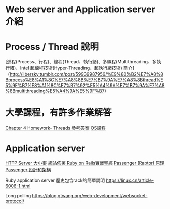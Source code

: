 # Web server and Application server 介紹

# Process / Thread 說明

[進程(Process、行程)、線程(Thread、執行緒)、多線程(Multithreading、多執行緒)、Intel 超線程技術(Hyper-Threading、超執行緒技術) 簡介]（http://libersky.tumblr.com/post/59939987956/%E9%80%B2%E7%A8%8Bprocess%E8%A1%8C%E7%A8%8B%E7%B7%9A%E7%A8%8Bthread%E5%9F%B7%E8%A1%8C%E7%B7%92%E5%A4%9A%E7%B7%9A%E7%A8%8Bmultithreading%E5%A4%9A%E5%9F%B7)



# 大學課程，有許多作業解答

[Chapter 4 Homework- Threads 參考答案](http://210-70-179-219.cjcu.edu.tw/CourseOS/homework/Ch4_Homework_Ans.htm)
[OS課程](http://www.csie.ntnu.edu.tw/~swanky/os/chap4.htm)


# Application server

[HTTP Server 大小事](http://michaelhsu.tw/2013/07/04/server/)
[網站佈署 Ruby on Rails實戰聖經](https://ihower.tw/rails4/deployment.html)
[Passenger (Raptor) 原理](http://ohcoder.com/blog/2014/11/11/raptor-part-1/)
[Passenger 設計和架構](https://www.phusionpassenger.com/documentation/Design%20and%20Architecture.html)

Ruby application server 歷史包含rack的簡單說明
https://linux.cn/article-6006-1.html


Long polling
https://blog.gtwang.org/web-development/websocket-protocol/